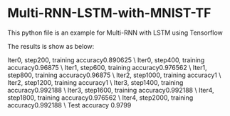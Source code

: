 # Multi-RNN-LSTM-with-MNIST-TF

This python file is an example for Multi-RNN with LSTM using Tensorflow


The results is show as below:

Iter0, step200, training accuracy0.890625 \\
Iter0, step400, training accuracy0.96875 \\
Iter1, step600, training accuracy0.976562 \\
Iter1, step800, training accuracy0.96875 \\
Iter2, step1000, training accuracy1 \\
Iter2, step1200, training accuracy1 \\
Iter3, step1400, training accuracy0.992188 \\
Iter3, step1600, training accuracy0.992188 \\
Iter4, step1800, training accuracy0.976562 \\ 
Iter4, step2000, training accuracy0.992188 \\
Test accuracy 0.9799

